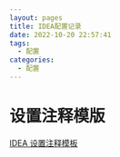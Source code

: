 ```yaml
---
layout: pages
title: IDEA配置记录
date: 2022-10-20 22:57:41
tags:
  - 配置
categories:
  - 配置
---
```


# 设置注释模版

[IDEA 设置注释模板](https://blog.csdn.net/tergou/article/details/122960289)
